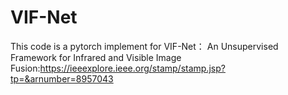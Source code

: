 # VIF-Net
This code is a pytorch implement for VIF-Net： An Unsupervised Framework for Infrared and Visible Image Fusion:https://ieeexplore.ieee.org/stamp/stamp.jsp?tp=&arnumber=8957043

